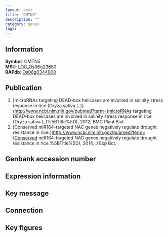 ```yaml
---
layout: post
title: "OMTN5"
description: ""
category: genes
tags: 
---
```


## Information
__Symbol__: OMTN5  
__MSU__: [LOC_Os06g23650](http://rice.plantbiology.msu.edu/cgi-bin/ORF_infopage.cgi?orf=LOC_Os06g23650)  
__RAPdb__: [Os06g0344900](http://rapdb.dna.affrc.go.jp/viewer/gbrowse_details/irgsp1?name=Os06g0344900)  

## Publication
1. [microRNAs targeting DEAD-box helicases are involved in salinity stress response in rice (Oryza sativa L.)](http://www.ncbi.nlm.nih.gov/pubmed?term=(microRNAs targeting DEAD-box helicases are involved in salinity stress response in rice (Oryza sativa L.)%5BTitle%5D), 2012, BMC Plant Biol.
2. [Conserved miR164-targeted NAC genes negatively regulate drought resistance in rice.](http://www.ncbi.nlm.nih.gov/pubmed?term=(Conserved miR164-targeted NAC genes negatively regulate drought resistance in rice.%5BTitle%5D), 2014, J Exp Bot.

## Genbank accession number

## Expression information

## Key message

## Connection

## Key figures


